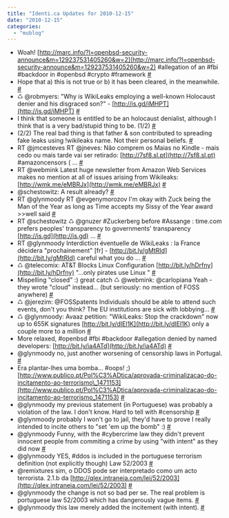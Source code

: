 ```yaml
---
title: "Identi.ca Updates for 2010-12-15"
date: "2010-12-15"
categories: 
  - "mublog"
---
```


- Woah! [http://marc.info/?l=openbsd-security-announce&m=129237531405260&w=2](http://marc.info/?l=openbsd-security-announce&m=129237531405260&w=2) #allegation of an #fbi #backdoor in #openbsd #crypto #framework [#](http://identi.ca/notice/60466059)
- Hope that a) this is not true or b) it has been cleared, in the meanwhile. [#](http://identi.ca/notice/60466073)
- ♺ @robmyers: "Why is WikiLeaks employing a well-known Holocaust denier and his disgraced son?" - [http://is.gd/iMHPT](http://is.gd/iMHPT) [#](http://identi.ca/notice/60466402)
- I think that someone is entitled to be an holocaust denialist, although I think that is a very bad/stupid thing to be. (1/2) [#](http://identi.ca/notice/60466462)
- (2/2) The real bad thing is that father & son contributed to spreading fake leaks using !wikileaks name. Not their personal beliefs. [#](http://identi.ca/notice/60466523)
- RT @jmcesteves RT @jneves: Não comprem os Maias no Kindle - mais cedo ou mais tarde vai ser retirado: [http://7sf8.sl.pt](http://7sf8.sl.pt) #amazoncensors ( ... [#](http://identi.ca/notice/60469925)
- RT @webmink Latest huge newsletter from Amazon Web Services makes no mention at all of issues arising from Wikileaks: [http://wmk.me/eMBRJx](http://wmk.me/eMBRJx) [#](http://identi.ca/notice/60469977)
- @schestowitz: A result already? [#](http://identi.ca/notice/60470285)
- RT @glynmoody RT @evgenymorozov I'm okay with Zuck being the Man of the Year as long as Time accepts my Sissy of the Year award >>well said [#](http://identi.ca/notice/60470310)
- RT @schestowitz ♺ @gnuzer #Zuckerberg before #Assange : time.com prefers peoples' transparency to governments' transparency [http://is.gd](http://is.gd) ... [#](http://identi.ca/notice/60470335)
- RT @glynmoody Interdiction éventuelle de WikiLeaks : la France décidera "prochainement" \[fr\] - [http://bit.ly/gMtRId](http://bit.ly/gMtRId) careful what you do ... [#](http://identi.ca/notice/60471735)
- ♺ @telecomix: AT&T Blocks Linux Configuration [http://bit.ly/hDrfny](http://bit.ly/hDrfny) "...only pirates use Linux " [#](http://identi.ca/notice/60476495)
- Mispelling "closed" :) great catch ♺ @webmink: @carlopiana Yeah - they wrote "cloud" instead... (but seriously: no mention of FOSS anywhere) [#](http://identi.ca/notice/60488593)
- ♺ @jerezim: @FOSSpatents Individuals should be able to attend such events, don't you think? The EU institutions are sick with lobbying... [#](http://identi.ca/notice/60488612)
- ♺ @glynmoody: Avaaz petition: "WikiLeaks: Stop the crackdown" now up to 655K signatures [http://bit.ly/dIEl1K](http://bit.ly/dIEl1K) only a couple more to a million [#](http://identi.ca/notice/60488632)
- More relaxed, #openbsd #fbi #backdoor #allegation denied by named developers: [http://bit.ly/ia4ATd](http://bit.ly/ia4ATd) [#](http://identi.ca/notice/60495326)
- @glynmoody no, just another worsening of censorship laws in Portugal. [#](http://identi.ca/notice/60495376)
- Era plantar-lhes uma bomba... #oops! ;) [http://www.publico.pt/Pol%C3%ADtica/aprovada-criminalizacao-do-incitamento-ao-terrorismo\_1471153](http://www.publico.pt/Pol%C3%ADtica/aprovada-criminalizacao-do-incitamento-ao-terrorismo_1471153) [#](http://identi.ca/notice/60495419)
- @glynmoody my previous statement (in Portuguese) was probably a violation of the law. I don't know. Hard to tell with #censorship [#](http://identi.ca/notice/60495497)
- @glynmoody probably I won't go to jail, they'd have to prove I really intended to incite others to "set 'em up the bomb" :) [#](http://identi.ca/notice/60495755)
- @glynmoody Funny, with the #cybercrime law they didn't prevent innocent people from commiting a crime by using "with intent" as they did now [#](http://identi.ca/notice/60495817)
- @glynmoody YES, #ddos is included in the portuguese terrorism definition (not explicitly though) Law 52/2003 [#](http://identi.ca/notice/60495977)
- @remixtures sim, o DDOS pode ser interpretado como um acto terrorista. 2.1.b da [http://qlex.intraneia.com/lei/52/2003](http://qlex.intraneia.com/lei/52/2003) [#](http://identi.ca/notice/60496090)
- @glynmoody the change is not so bad per se. The real problem is portuguese law 52/2003 which has dangerously vague items. [#](http://identi.ca/notice/60496296)
- @glynmoody this law merely added the incitement (with intent). [#](http://identi.ca/notice/60496323)
